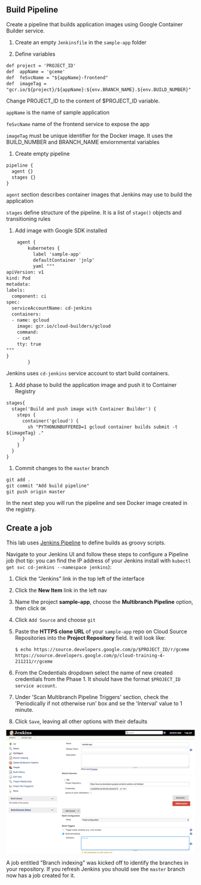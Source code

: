 Build Pipeline
-------------------

Create a pipeline that builds application images using Google Container Builder service. 

1. Create an empty `Jenkinsfile` in the `sample-app` folder

1. Define variables

  ```
  def project = 'PROJECT_ID'
  def  appName = 'gceme'
  def  feSvcName = "${appName}-frontend"
  def  imageTag = "gcr.io/${project}/${appName}:${env.BRANCH_NAME}.${env.BUILD_NUMBER}"
  ```

  Change PROJECT_ID to the content of $PROJECT_ID variable.

  `appName` is the name of sample application

  `feSvcName` name of the frontend service to expose the app

  `imageTag` must be unique identifier for the Docker image. It uses the BUILD_NUMBER and BRANCH_NAME enviornmental variables

1. Create empty pipeline

  ```
  pipeline {
    agent {}
    stages {}
  }
  ```

  `agent` section describes container images that Jenkins may use to build the application

  `stages` define structure of the pipeline. It is a list of `stage()` objects and transitioning rules

1. Add image with Google SDK installed

  ```
      agent {
          kubernetes {
            label 'sample-app'
            defaultContainer 'jnlp'
            yaml """
  apiVersion: v1
  kind: Pod
  metadata:
  labels:
    component: ci
  spec:
    serviceAccountName: cd-jenkins
    containers:
    - name: gcloud
      image: gcr.io/cloud-builders/gcloud
      command:
      - cat
      tty: true
  """
  }
          }
  ```

  Jenkins uses `cd-jenkins` service account to start build containers.

1. Add phase to build the application image and push it to Container Registry

  ```
  stages{
    stage('Build and push image with Container Builder') {
      steps {
        container('gcloud') {
          sh "PYTHONUNBUFFERED=1 gcloud container builds submit -t ${imageTag} ."
        }
      }
    }
  }
  ```

1. Commit changes to the `master` branch

  ```
  git add .
  git commit "Add build pipeline"
  git push origin master
  ```

In the next step you will run the pipeline and see Docker image created in the registry.

Create a job
------------

This lab uses [Jenkins Pipeline](https://jenkins.io/solutions/pipeline/) to define builds as groovy scripts.

Navigate to your Jenkins UI and follow these steps to configure a Pipeline job (hot tip: you can find the IP address of your Jenkins install with `kubectl get svc cd-jenkins --namespace jenkins`):

1. Click the “Jenkins” link in the top left of the interface

1. Click the **New Item** link in the left nav

1. Name the project **sample-app**, choose the **Multibranch Pipeline** option, then click `OK`

1. Click `Add Source` and choose `git`

1. Paste the **HTTPS clone URL** of your `sample-app` repo on Cloud Source Repositories into the **Project Repository** field.
    It will look like: 
    ```
    $ echo https://source.developers.google.com/p/$PROJECT_ID/r/gceme
    https://source.developers.google.com/p/cloud-training-4-211211/r/gceme
    ```

1. From the Credentials dropdown select the name of new created credentials from the Phase 1. It should have the format `$PROJECT_ID service account`.

1. Under 'Scan Multibranch Pipeline Triggers' section, check the 'Periodically if not otherwise run' box and se the 'Interval' value to 1 minute.

1. Click `Save`, leaving all other options with their defaults

  ![](docs/img/clone_url.png)

A job entitled "Branch indexing" was kicked off to identify the branches in your repository. If you refresh Jenkins you should see the `master` branch now has a job created for it.
